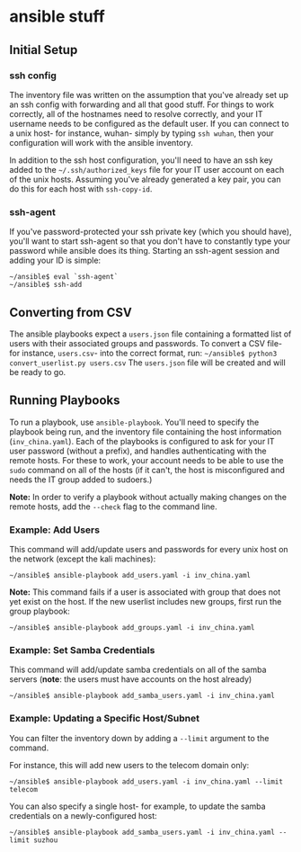 # ansible stuff

## Initial Setup
### ssh config
The inventory file was written on the assumption that you've already set up an ssh config with forwarding and all that good stuff. For things to work correctly, all of the hostnames need to resolve correctly, and your IT username needs to be configured as the default user. If you can connect to a unix host- for instance, wuhan- simply by typing `ssh wuhan`, then your configuration will work with the ansible inventory.

In addition to the ssh host configuration, you'll need to have an ssh key added to the `~/.ssh/authorized_keys` file for your IT user account on each of the unix hosts. Assuming you've already generated a key pair, you can do this for each host with `ssh-copy-id`.

### ssh-agent
If you've password-protected your ssh private key (which you should have), you'll want to start ssh-agent so that you don't have to constantly type your password while ansible does its thing. Starting an ssh-agent session and adding your ID is simple:
```
~/ansible$ eval `ssh-agent`
~/ansible$ ssh-add
```

## Converting from CSV
The ansible playbooks expect a `users.json` file containing a formatted list of users with their associated groups and passwords. To convert a CSV file- for instance, `users.csv`- into the correct format, run:
```~/ansible$ python3 convert_userlist.py users.csv```
The `users.json` file will be created and will be ready to go.

## Running Playbooks
To run a playbook, use `ansible-playbook`. You'll need to specify the playbook being run, and the inventory file containing the host information (`inv_china.yaml`). Each of the playbooks is configured to ask for your IT user password (without a prefix), and handles authenticating with the remote hosts. For these to work, your account needs to be able to use the `sudo` command on all of the hosts (if it can't, the host is misconfigured and needs the IT group added to sudoers.)

**Note:** In order to verify a playbook without actually making changes on the remote hosts, add the `--check` flag to the command line.

### Example: Add Users
This command will add/update users and passwords for every unix host on the network (except the kali machines):
```
~/ansible$ ansible-playbook add_users.yaml -i inv_china.yaml
```

**Note:** This command fails if a user is associated with group that does not yet exist on the host. If the new userlist includes new groups, first run the group playbook:
```
~/ansible$ ansible-playbook add_groups.yaml -i inv_china.yaml
```

### Example: Set Samba Credentials
This command will add/update samba credentials on all of the samba servers (**note**: the users must have accounts on the host already)
```
~/ansible$ ansible-playbook add_samba_users.yaml -i inv_china.yaml
```

### Example: Updating a Specific Host/Subnet
You can filter the inventory down by adding a `--limit` argument to the command.

For instance, this will add new users to the telecom domain only:
```
~/ansible$ ansible-playbook add_users.yaml -i inv_china.yaml --limit telecom
```

You can also specify a single host- for example, to update the samba credentials on a newly-configured host:
```
~/ansible$ ansible-playbook add_samba_users.yaml -i inv_china.yaml --limit suzhou
```
